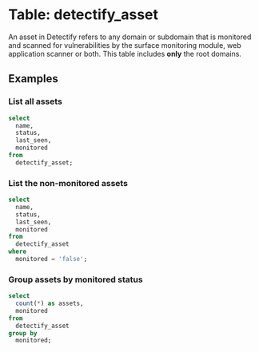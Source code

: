 # Table: detectify_asset

An asset in Detectify refers to any domain or subdomain that is monitored and scanned for vulnerabilities by the surface monitoring module, web application scanner or both. This table includes **only** the root domains. 

## Examples

### List all assets

```sql
select
  name,
  status,
  last_seen,
  monitored
from
  detectify_asset;
```

### List the non-monitored assets

```sql
select
  name,
  status,
  last_seen,
  monitored
from
  detectify_asset
where
  monitored = 'false';
```

### Group assets by monitored status

```sql
select
  count(*) as assets,
  monitored
from
  detectify_asset
group by
  monitored;
```
